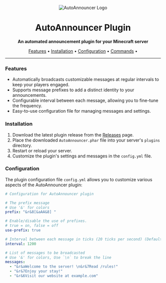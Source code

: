 <p align="center">
  <img src="logo.png" alt="AutoAnnouncer Logo">
</p>

<h1 align="center">AutoAnnouncer Plugin</h1>

<p align="center">
  <strong>An automated announcement plugin for your Minecraft server</strong>
</p>

<p align="center">
  <a href="#features">Features</a> •
  <a href="#installation">Installation</a> •
  <a href="#configuration">Configuration</a> •
  <a href="#commands">Commands</a> •
</p>

---

### Features

- Automatically broadcasts customizable messages at regular intervals to keep your players engaged.
- Supports message prefixes to add a distinct identity to your announcements.
- Configurable interval between each message, allowing you to fine-tune the frequency.
- Easy-to-use configuration file for managing messages and settings.

### Installation

1. Download the latest plugin release from the [Releases](https://github.com/your-username/AutoAnnouncer/releases) page.
2. Place the downloaded `AutoAnnouncer.phar` file into your server's `plugins` directory.
3. Restart or reload your server.
4. Customize the plugin's settings and messages in the `config.yml` file.

### Configuration

The plugin configuration file `config.yml` allows you to customize various aspects of the AutoAnnouncer plugin:

```yaml
# Configuration for AutoAnnouncer plugin

# The prefix message
# Use '&' for colors
prefix: "&r&8[&aAA&8] "

# Enable/disable the use of prefixes.
# true = on, false = off
use-prefix: true

# Interval between each message in ticks (20 ticks per second) (Default: 1200 ticks = 1 minute)
interval: 1200

# List of messages to be broadcasted
# Use '&' for colors, Use `\n` to break the line
messages:
  - "&r&aWelcome to the server! \n&r&7Read /rules!"
  - "&r&7Enjoy your stay!"
  - "&r&6Visit our website at example.com"
